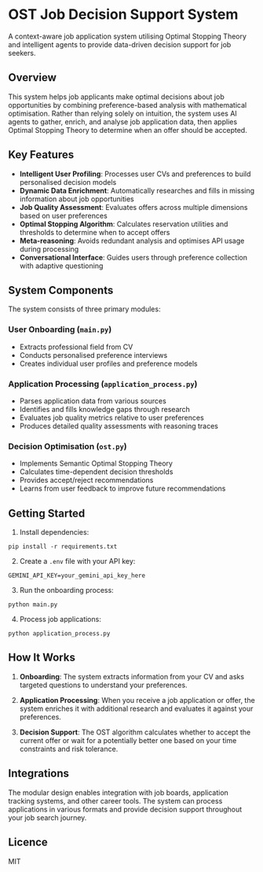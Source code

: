 # OST Job Decision Support System

A context-aware job application system utilising Optimal Stopping Theory and intelligent agents to provide data-driven decision support for job seekers.

## Overview

This system helps job applicants make optimal decisions about job opportunities by combining preference-based analysis with mathematical optimisation. Rather than relying solely on intuition, the system uses AI agents to gather, enrich, and analyse job application data, then applies Optimal Stopping Theory to determine when an offer should be accepted.

## Key Features

- **Intelligent User Profiling**: Processes user CVs and preferences to build personalised decision models
- **Dynamic Data Enrichment**: Automatically researches and fills in missing information about job opportunities
- **Job Quality Assessment**: Evaluates offers across multiple dimensions based on user preferences
- **Optimal Stopping Algorithm**: Calculates reservation utilities and thresholds to determine when to accept offers
- **Meta-reasoning**: Avoids redundant analysis and optimises API usage during processing
- **Conversational Interface**: Guides users through preference collection with adaptive questioning

## System Components

The system consists of three primary modules:

### User Onboarding (`main.py`)
- Extracts professional field from CV
- Conducts personalised preference interviews
- Creates individual user profiles and preference models

### Application Processing (`application_process.py`) 
- Parses application data from various sources
- Identifies and fills knowledge gaps through research
- Evaluates job quality metrics relative to user preferences
- Produces detailed quality assessments with reasoning traces

### Decision Optimisation (`ost.py`)
- Implements Semantic Optimal Stopping Theory
- Calculates time-dependent decision thresholds
- Provides accept/reject recommendations
- Learns from user feedback to improve future recommendations

## Getting Started

1. Install dependencies:
```
pip install -r requirements.txt
```

2. Create a `.env` file with your API key:
```
GEMINI_API_KEY=your_gemini_api_key_here
```

3. Run the onboarding process:
```
python main.py
```

4. Process job applications:
```
python application_process.py
```

## How It Works

1. **Onboarding**: The system extracts information from your CV and asks targeted questions to understand your preferences.

2. **Application Processing**: When you receive a job application or offer, the system enriches it with additional research and evaluates it against your preferences.

3. **Decision Support**: The OST algorithm calculates whether to accept the current offer or wait for a potentially better one based on your time constraints and risk tolerance.

## Integrations

The modular design enables integration with job boards, application tracking systems, and other career tools. The system can process applications in various formats and provide decision support throughout your job search journey.

## Licence

MIT
